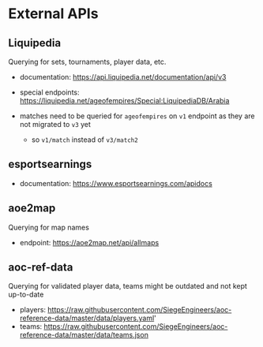 # External APIs

## Liquipedia

Querying for sets, tournaments, player data, etc.

- documentation: <https://api.liquipedia.net/documentation/api/v3>

- special endpoints:
  <https://liquipedia.net/ageofempires/Special:LiquipediaDB/Arabia>

- matches need to be queried for `ageofempires` on `v1` endpoint as they are not
  migrated to `v3` yet
  - so `v1/match` instead of `v3/match2`

## esportsearnings

- documentation: <https://www.esportsearnings.com/apidocs>

## aoe2map

Querying for map names

- endpoint: <https://aoe2map.net/api/allmaps>

## aoc-ref-data

Querying for validated player data, teams might be outdated and not kept
up-to-date

- players:
  <https://raw.githubusercontent.com/SiegeEngineers/aoc-reference-data/master/data/players.yaml>'
- teams:
  <https://raw.githubusercontent.com/SiegeEngineers/aoc-reference-data/master/data/teams.json>
